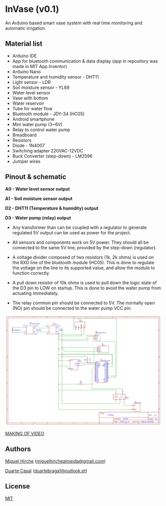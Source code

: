 # InVase (v0.1)

An Arduino based smart vase system with real time monitoring and automatic irrigation.

## Material list

 - Arduino IDE
 - App for bluetooth communication & data display (app in repository was made in MIT App Inventor)
 - Arduino Nano
 - Temperature and humidity sensor - DHT11
 - Light sensor - LDR
 - Soil moisture sensor - YL69
 - Water level sensor
 - Vase with bottom
 - Water reservoir
 - Tube for water flow
 - Bluetooth module - JDY-34 (HC05)
 - Android smartphone
 - Mini water pump (3~6V)
 - Relay to control water pump
 - Breadboard
 - Resistors
 - Diode - 1N4007
 - Switching adapter 220VAC-12VDC
 - Buck Converter (step-down) - LM2596
 - Jumper wires

## Pinout & schematic

**A0 - Water level sensor output**

**A1 - Soil moisture sensor output**

**D2 - DHT11 (Temperature & humidity) output**

**D3 - Water pump (relay) output**

* Any transformer than can be coupled with a regulator to generate regulated 5V output can be used as power for the project.

* All sensors and components work on 5V power. They should all be connected to the same 5V line, provided by the step-down (regulator).

* A voltage divider composed of two resistors (1k, 2k ohms) is used on the RXD line of the bluetooth module (HC05). This is done to regulate the voltage on the line to its supported value, and allow the module to function correctly.

* A pull down resistor of 10k ohms is used to pull down the logic state of the D3 pin to LOW on startup. This is done to avoid the water pump from actuating immediately.

* The relay common pin should be connected to 5V. The normally open (NO) pin should be connected to the water pump VCC pin.

![InVase Schematic](schematic_invase.png)

[MAKING OF VIDEO](https://youtu.be/jraKmChVTTY)

## Authors

[Miguel Hirche](https://github.com/miguelha) (miguelhirchealmeida@gmail.com)

[Duarte Casal](https://github.com/Duarte99) (duartebraga1@outlook.pt)

## License

[MIT](https://choosealicense.com/licenses/mit/)